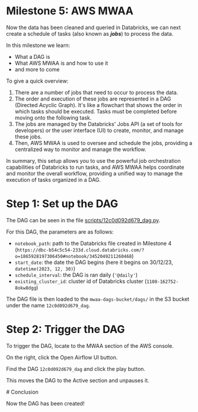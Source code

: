 # Milestone 5: AWS MWAA

Now the data has been cleaned and queried in Databricks, we can next create a schedule of tasks (also known as **_jobs_**) to process the data.

In this milestone we learn:

- What a DAG is
- What AWS MWAA is and how to use it
- and more to come

To give a quick overview:

1. There are a number of jobs that need to occur to process the data.
2. The order and execution of these jobs are represented in a DAG (Directed Acyclic Graph). It's like a flowchart that shows the order in which tasks should be executed. Tasks must be completed before moving onto the following task.
3. The jobs are managed by the Databricks' Jobs API (a set of tools for developers) or the user interface (UI) to create, monitor, and manage these jobs.
4. Then, AWS MWAA is used to oversee and schedule the jobs, providing a centralized way to monitor and manage the workflow.

In summary, this setup allows you to use the powerful job orchestration capabilities of Databricks to run tasks, and AWS MWAA helps coordinate and monitor the overall workflow, providing a unified way to manage the execution of tasks organized in a DAG.

# Step 1: Set up the DAG

The DAG can be seen in the file [scripts/12c0d092d679_dag.py](../scripts/12c0d092d679_dag.py).

For this DAG, the parameters are as follows:

- `notebook_path`: path to the Databricks file created in Milestone 4 (`https://dbc-b54c5c54-233d.cloud.databricks.com/?o=1865928197306450#notebook/3452049211260468`)
- `start_date`: the date the DAG begins (here it begins on 30/12/23, `datetime(2023, 12, 30)`)
- `schedule_interval`: the DAG is ran daily (`'@daily'`)
- `existing_cluster_id`: cluster id of Databricks cluster (`1108-162752-8okw8dgg`)

The DAG file is then loaded to the `mwaa-dags-bucket/dags/` in the S3 bucket under the name `12c0d092d679_dag`.

# Step 2: Trigger the DAG

To trigger the DAG, locate to the MWAA section of the AWS console.

On the right, click the Open Airflow UI button.

Find the DAG `12c0d092d679_dag` and click the play button.

This moves the DAG to the Active section and unpauses it.

# Conclusion

Now the DAG has been created!
